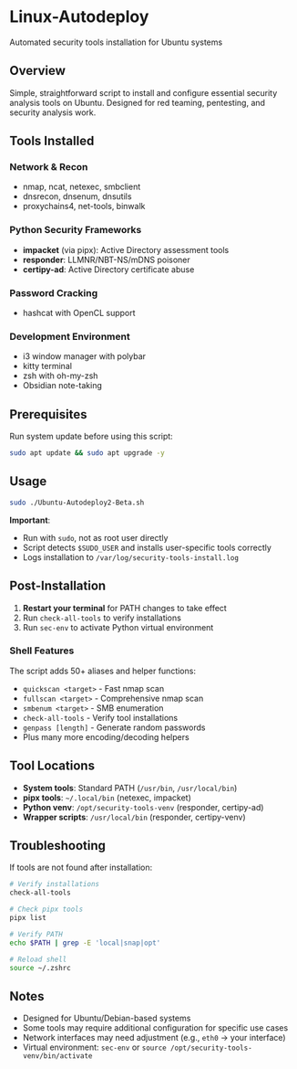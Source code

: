 # Linux-Autodeploy
Automated security tools installation for Ubuntu systems

## Overview
Simple, straightforward script to install and configure essential security analysis tools on Ubuntu. Designed for red teaming, pentesting, and security analysis work.

## Tools Installed

### Network & Recon
- nmap, ncat, netexec, smbclient
- dnsrecon, dnsenum, dnsutils
- proxychains4, net-tools, binwalk

### Python Security Frameworks
- **impacket** (via pipx): Active Directory assessment tools
- **responder**: LLMNR/NBT-NS/mDNS poisoner
- **certipy-ad**: Active Directory certificate abuse

### Password Cracking
- hashcat with OpenCL support

### Development Environment
- i3 window manager with polybar
- kitty terminal
- zsh with oh-my-zsh
- Obsidian note-taking

## Prerequisites

Run system update before using this script:
```bash
sudo apt update && sudo apt upgrade -y
```

## Usage

```bash
sudo ./Ubuntu-Autodeploy2-Beta.sh
```

**Important**:
- Run with `sudo`, not as root user directly
- Script detects `$SUDO_USER` and installs user-specific tools correctly
- Logs installation to `/var/log/security-tools-install.log`

## Post-Installation

1. **Restart your terminal** for PATH changes to take effect
2. Run `check-all-tools` to verify installations
3. Run `sec-env` to activate Python virtual environment

### Shell Features
The script adds 50+ aliases and helper functions:
- `quickscan <target>` - Fast nmap scan
- `fullscan <target>` - Comprehensive nmap scan
- `smbenum <target>` - SMB enumeration
- `check-all-tools` - Verify tool installations
- `genpass [length]` - Generate random passwords
- Plus many more encoding/decoding helpers

## Tool Locations

- **System tools**: Standard PATH (`/usr/bin`, `/usr/local/bin`)
- **pipx tools**: `~/.local/bin` (netexec, impacket)
- **Python venv**: `/opt/security-tools-venv` (responder, certipy-ad)
- **Wrapper scripts**: `/usr/local/bin` (responder, certipy-venv)

## Troubleshooting

If tools are not found after installation:
```bash
# Verify installations
check-all-tools

# Check pipx tools
pipx list

# Verify PATH
echo $PATH | grep -E 'local|snap|opt'

# Reload shell
source ~/.zshrc
```

## Notes
- Designed for Ubuntu/Debian-based systems
- Some tools may require additional configuration for specific use cases
- Network interfaces may need adjustment (e.g., `eth0` → your interface)
- Virtual environment: `sec-env` or `source /opt/security-tools-venv/bin/activate`

